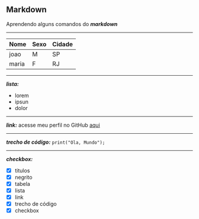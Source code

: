 ## Markdown
Aprendendo alguns comandos do ***markdown***
***
Nome | Sexo | Cidade
---|---|---
joao | M | SP
maria| F | RJ
***
***lista:***
* lorem
* ipsun
* dolor
***
***link:***
acesse meu perfil no GitHub [aqui](https://github.com/Felipe-Santos97)
***
***trecho de código:*** `print("Ola, Mundo");`

***
***checkbox:***
- [x] titulos
- [x] negrito
- [x] tabela
- [x] lista
- [x] link
- [x] trecho de código
- [x] checkbox
